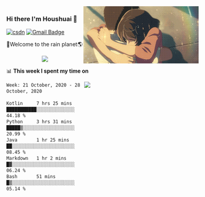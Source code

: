 <img  align='right' height="150" src="https://github.com/LikeRainDay/LikeRainDay/blob/master/pic/img_rain_1.gif?raw=true">



### Hi there I'm Houshuai :lemon:

[![csdn](https://img.shields.io/badge/-csdn-c14438?style=flat-square&logo=c&logoColor=white)](https://blog.csdn.net/qq_15807167)
[![Gmail Badge](https://img.shields.io/badge/-gmail-c14438?style=flat-square&logo=Gmail&logoColor=white&link=mailto:houshuai0816@gmail.com)](mailto:houshuai0816@gmail.com)

🚀Welcome to the rain planet🌎

<center>
<img align='center'  src="https://source.unsplash.com/random/1200x600">
</center>

📊 **This week I spent my time on**

<img align='right'   width="300" src="https://github-readme-stats.vercel.app/api?username=LikeRainDay&show_icons=true&title_color=fff&icon_color=79ff97&text_color=9f9f9f&bg_color=151515">

<!--START_SECTION:waka-->
```text
Week: 21 October, 2020 - 28 October, 2020

Kotlin     7 hrs 25 mins   ███████████░░░░░░░░░░░░░░   44.18 % 
Python     3 hrs 31 mins   █████▒░░░░░░░░░░░░░░░░░░░   20.99 % 
Java       1 hr 25 mins    ██░░░░░░░░░░░░░░░░░░░░░░░   08.45 % 
Markdown   1 hr 2 mins     █▓░░░░░░░░░░░░░░░░░░░░░░░   06.24 % 
Bash       51 mins         █▒░░░░░░░░░░░░░░░░░░░░░░░   05.14 % 
```
<!--END_SECTION:waka-->
